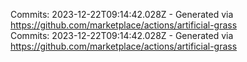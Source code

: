 Commits: 2023-12-22T09:14:42.028Z - Generated via https://github.com/marketplace/actions/artificial-grass
<br>
Commits: 2023-12-22T09:14:42.028Z - Generated via https://github.com/marketplace/actions/artificial-grass
<br>
